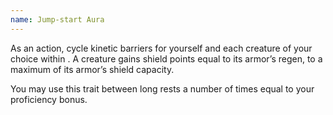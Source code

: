 ```yaml
---
name: Jump-start Aura
---
```

As an action, cycle kinetic barriers for yourself and each creature of your choice within <me-distance length="60" />.
A creature gains shield points equal to its armor’s regen, to a maximum of its armor’s shield capacity.

You may use this trait between long rests a number of times equal to your proficiency bonus.
